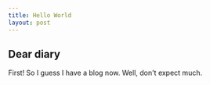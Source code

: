 ```yaml
---
title: Hello World
layout: post
---
```

## Dear diary
First! So I guess I have a blog now. Well, don't expect much.